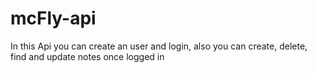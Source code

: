 # mcFly-api

In this Api you can create an user and login, also you can create, delete, find and update notes once logged in
